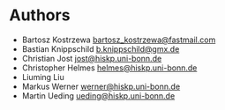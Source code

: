 # Authors

- Bartosz Kostrzewa <bartosz_kostrzewa@fastmail.com>
- Bastian Knippschild <b.knippschild@gmx.de>
- Christian Jost <jost@hiskp.uni-bonn.de>
- Christopher Helmes <helmes@hiskp.uni-bonn.de>
- Liuming Liu
- Markus Werner <werner@hiskp.uni-bonn.de>
- Martin Ueding <ueding@hiskp.uni-bonn.de>
